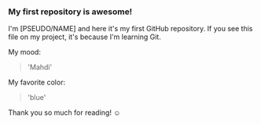 ### My first repository is awesome!

I'm [PSEUDO/NAME] and here it's my first GitHub repository.
If you see this file on my project, it's because I'm learning Git.

My mood:

> 'Mahdi'
 
My favorite color:

> 'blue'

Thank you so much for reading! ☺